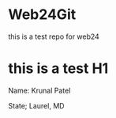 # Web24Git
this is a test repo for web24 
# this is a test H1

Name: Krunal Patel

State; Laurel, MD
